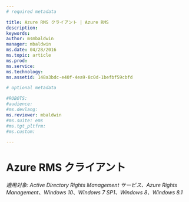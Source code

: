 ```yaml
---
# required metadata

title: Azure RMS クライアント | Azure RMS
description:
keywords:
author: msmbaldwin
manager: mbaldwin
ms.date: 04/28/2016
ms.topic: article
ms.prod:
ms.service:
ms.technology:
ms.assetid: 148a3bdc-e40f-4ea9-8c0d-1befbf59cbfd

# optional metadata

#ROBOTS:
#audience:
#ms.devlang:
ms.reviewer: mbaldwin
#ms.suite: ems
#ms.tgt_pltfrm:
#ms.custom:

---
```


# Azure RMS クライアント

*適用対象: Active Directory Rights Management サービス、Azure Rights Management、Windows 10、Windows 7 SP1、Windows 8、Windows 8.1*



<!--HONumber=Apr16_HO4-->


